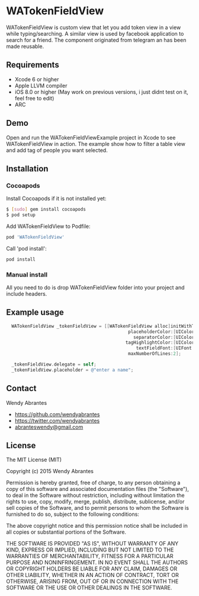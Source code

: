 # WATokenFieldView
WATokenFieldView is custom view that let you add token view in a view while typing/searching. A similar view is used by facebook application to search for a friend. The component originated from telegram an has been made reusable.

<!--![alt tag](https://raw.githubusercontent.com/gontovnik/DGActivityIndicatorView/master/DGActivityIndicatorView.gif)-->

## Requirements
* Xcode 6 or higher
* Apple LLVM compiler
* iOS 8.0 or higher (May work on previous versions, i just didnt test on it, feel free to edit)
* ARC

## Demo

Open and run the WATokenFieldViewExample project in Xcode to see WATokenFieldView in action. The example show how to filter a table view and add tag of people you want selected.

## Installation

### Cocoapods

Install Cocoapods if it is not installed yet:

``` bash
$ [sudo] gem install cocoapods
$ pod setup
```

Add WATokenFieldView to Podfile:

``` bash
pod 'WATokenFieldView'
```

Call 'pod install':

``` bash
pod install
```

### Manual install

All you need to do is drop WATokenFieldView folder into your project and include headers.

## Example usage

``` objective-c
  WATokenFieldView _tokenFieldView = [[WATokenFieldView alloc]initWithTextColor:[UIColor blackColor]
                                              placeholderColor:[UIColor lightGrayColor]
                                                separatorColor:[UIColor lightGrayColor]
                                             tagHighlightColor:[UIColor blueColor]
                                                 textFieldFont:[UIFont systemFontOfSize:15]
                                              maxNumberOfLines:2];

  _tokenFieldView.delegate = self;
  _tokenFieldView.placeholder = @"enter a name";
```

## Contact

Wendy Abrantes

- https://github.com/wendyabrantes
- https://twitter.com/wendyabrantes
- abranteswendy@gmail.com

## License

The MIT License (MIT)

Copyright (c) 2015 Wendy Abrantes

Permission is hereby granted, free of charge, to any person obtaining a copy
of this software and associated documentation files (the "Software"), to deal
in the Software without restriction, including without limitation the rights
to use, copy, modify, merge, publish, distribute, sublicense, and/or sell
copies of the Software, and to permit persons to whom the Software is
furnished to do so, subject to the following conditions:

The above copyright notice and this permission notice shall be included in all
copies or substantial portions of the Software.

THE SOFTWARE IS PROVIDED "AS IS", WITHOUT WARRANTY OF ANY KIND, EXPRESS OR
IMPLIED, INCLUDING BUT NOT LIMITED TO THE WARRANTIES OF MERCHANTABILITY,
FITNESS FOR A PARTICULAR PURPOSE AND NONINFRINGEMENT. IN NO EVENT SHALL THE
AUTHORS OR COPYRIGHT HOLDERS BE LIABLE FOR ANY CLAIM, DAMAGES OR OTHER
LIABILITY, WHETHER IN AN ACTION OF CONTRACT, TORT OR OTHERWISE, ARISING FROM,
OUT OF OR IN CONNECTION WITH THE SOFTWARE OR THE USE OR OTHER DEALINGS IN THE
SOFTWARE.

